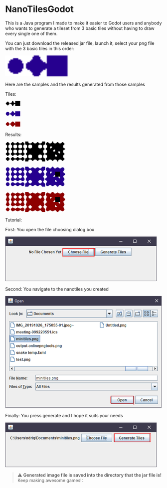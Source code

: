 # NanoTilesGodot

This is a Java program I made to make it easier to Godot users and anybody who wants to generate a tileset from 3 basic tiles without having to draw every single one of them.

You can just download the released jar file, launch it, select your png file with the 3 basic tiles in this order:

<img src="https://github.com/ndriqa/NanoTilesGodot/blob/master/assets/nanoTiles2.png" alt="NanoTiles" width="200"/>

Here are the samples and the results generated from those samples

Tiles:

![NanoTile1](https://github.com/ndriqa/NanoTilesGodot/blob/master/assets/nanoTiles1.png)

![NanoTile2](https://github.com/ndriqa/NanoTilesGodot/blob/master/assets/nanoTiles2.png)

![NanoTile3](https://github.com/ndriqa/NanoTilesGodot/blob/master/assets/nanoTiles3.png)


Results:

![TileSet1](https://github.com/ndriqa/NanoTilesGodot/blob/master/assets/results/tileSet1.png)

![TileSet1](https://github.com/ndriqa/NanoTilesGodot/blob/master/assets/results/tileSet2.png)

![TileSet1](https://github.com/ndriqa/NanoTilesGodot/blob/master/assets/results/tileSet3.png)

Tutorial:

First: You open the file choosing dialog box

![Tutorial1](https://github.com/ndriqa/NanoTilesGodot/blob/master/assets/tutorial/chosePNGfile.png)

Second: You navigate to the nanotiles you created

![Tutorial2](https://github.com/ndriqa/NanoTilesGodot/blob/master/assets/tutorial/choseFile.png)

Finally: You press generate and I hope it suits your needs

![Tutorial3](https://github.com/ndriqa/NanoTilesGodot/blob/master/assets/tutorial/generate.png)

> :warning: **Generated image file is saved into the directory that the jar file is!**  Keep making awesome games!:
